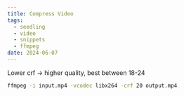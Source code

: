 ```yaml
---
title: Compress Video
tags:
  - seedling
  - video
  - snippets
  - ffmpeg
date: 2024-06-07
---
```

Lower crf -> higher quality, best between 18-24
```bash
ffmpeg -i input.mp4 -vcodec libx264 -crf 20 output.mp4
```

